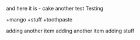 and here it is - cake
another test
Testing

+mango
+stuff
+toothpaste

adding another item
adding another item
adding stuff